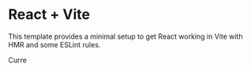 # React + Vite

This template provides a minimal setup to get React working in Vite with HMR and some ESLint rules.

Curre


